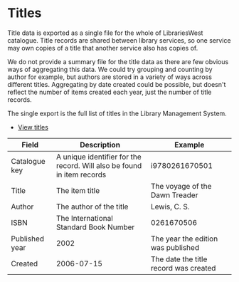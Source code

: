 Titles
======

Title data is exported as a single file for the whole of LibrariesWest catalogue. Title records are shared between library services, so one service may own copies of a title that another service also has copies of.

We do not provide a summary file for the title data as there are few obvious ways of aggregating this data. We could try grouping and counting by author for example, but authors are stored in a variety of ways across different titles. Aggregating by date created could be possible, but doesn't reflect the number of items created each year, just the number of title records.

The single export is the full list of titles in the Library Management System.

- [View titles](https://github.com/LibrariesWest/opendata/blob/origin1/catalogue/titles.csv)

| Field | Description | Example |
| ----- | ----------- | ------- |
| Catalogue key | A unique identifier for the record. Will also be found in item records | i9780261670501 |
| Title | The item title | The voyage of the Dawn Treader |
| Author | The author of the title | Lewis, C. S. |
| ISBN | The International Standard Book Number | 0261670506 |
| Published year | 2002 | The year the edition was published |
| Created | 2006-07-15 | The date the title record was created |
